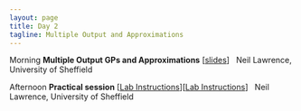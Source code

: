 ```yaml
---
layout: page
title: Day 2
tagline: Multiple Output and Approximations
---
```



  Morning   **Multiple Output GPs and Approximations** [[slides](session2.pdf)]
            Neil Lawrence, University of Sheffield
  
  Afternoon   **Practical session** [[Lab Instructions](lab.html)][[Lab Instructions](http://nbviewer.ipython.org/github/SheffieldML/notebook/blob/master/lab_classes/gprs/index.ipynb)]
              Neil Lawrence, University of Sheffield


